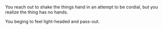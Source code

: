 You reach out to shake the things hand in an attempt to be cordial, but you
realize the thing has no hands.

You beging to feel light-headed and pass-out.